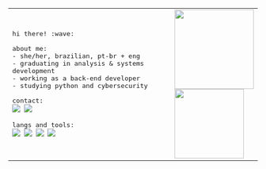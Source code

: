 <table>
  <tr>
    <td>
      <samp>
        hi there! :wave:<br><br>
        about me:<br>
        - she/her, brazilian, pt-br + eng<br>
        - graduating in analysis & systems development<br>
        - working as a back-end developer<br>
        - studying python and cybersecurity<br><br>
        contact:<br>
        <a href="https://www.linkedin.com/in/mariafcatani/"><img src="https://img.shields.io/badge/-linkedin-0D1117?style=flat-square&logo=linkedin&logoColor=c10707"></a>
        <a href="mailto:mariafernandacatani@gmail.com"><img src="https://img.shields.io/badge/-gmail-0D1117?style=flat-square&logo=gmail&logoColor=c10707"></a><br><br>
        langs and tools:<br>
        <img src="https://img.shields.io/badge/-ruby-0D1117?style=flat-square&logo=ruby&logoColor=c10707"/>
        <img src="https://img.shields.io/badge/-ruby_on_rails-0D1117?style=flat-square&logo=rubyonrails&logoColor=c10707"/>
        <img src="https://img.shields.io/badge/-delphi-0D1117?style=flat-square&logo=delphi&logoColor=c10707"/>
        <img src="https://img.shields.io/badge/-python-0D1117?style=flat-square&logo=python&logoColor=c10707"/>
    </td>
    <td>
      <img height="160em" src="https://github-readme-stats.vercel.app/api?username=mariafcatani&count_private=true&show_icons=true&hide_border=true&bg_color=0D1117&text_color=fff&title_color=c10707&icon_color=c10707"/><br>
      <img height="140em" src="https://github-readme-stats.vercel.app/api/wakatime?username=mariafcatani&hide_border=true&bg_color=0d1117&title_color=c10707&text_color=fff"/>
    </td>
  </tr>
</table>
